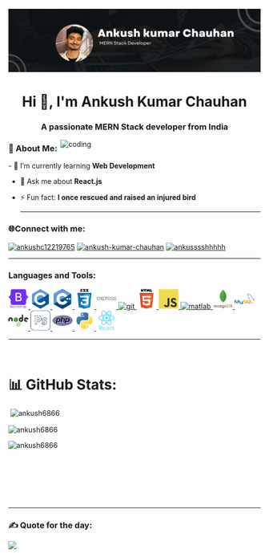 ![logo](Github_banner.png)
<h1 align="center">Hi 👋, I'm Ankush Kumar Chauhan</h1>
<h3 align="center">A passionate MERN Stack developer from India</h3>
<img align="right" alt="coding" width="400" 
  src="[https://dribbble.com/shots/4948736-UI-Developer](https://miro.medium.com/v2/resize:fit:1400/0*IjwqslkWZDHTMK9Y.gif](https://user-images.githubusercontent.com/55389276/140866485-8fb1c876-9a8f-4d6a-98dc-08c4981eaf70.gif)">
<h3>💫 About Me:</h3> 
-  🌱 I’m currently learning <b>Web Development</b>

- 💬 Ask me about **React.js**

- ⚡ Fun fact: **I once rescued and raised an injured bird**<hr>

<h3 align="left">🌐Connect with me:</h3>
<p align="left">
<a href="https://twitter.com/ankushc12219765" target="blank"><img align="center" src="https://raw.githubusercontent.com/rahuldkjain/github-profile-readme-generator/master/src/images/icons/Social/twitter.svg" alt="ankushc12219765" height="30" width="40" /></a>
<a href="https://linkedin.com/in/ankush-kumar-chauhan" target="blank"><img align="center" src="https://raw.githubusercontent.com/rahuldkjain/github-profile-readme-generator/master/src/images/icons/Social/linked-in-alt.svg" alt="ankush-kumar-chauhan" height="30" width="40" /></a>
<a href="https://instagram.com/ankusssshhhhh" target="blank"><img align="center" src="https://raw.githubusercontent.com/rahuldkjain/github-profile-readme-generator/master/src/images/icons/Social/instagram.svg" alt="ankusssshhhhh" height="30" width="40" /></a>
</p>
<hr>

<h3 align="left">Languages and Tools:</h3>
<p align="left"> <a href="https://getbootstrap.com" target="_blank" rel="noreferrer"> <img src="https://raw.githubusercontent.com/devicons/devicon/master/icons/bootstrap/bootstrap-plain-wordmark.svg" alt="bootstrap" width="40" height="40"/> </a> <a href="https://www.cprogramming.com/" target="_blank" rel="noreferrer"> <img src="https://raw.githubusercontent.com/devicons/devicon/master/icons/c/c-original.svg" alt="c" width="40" height="40"/> </a> <a href="https://www.w3schools.com/cpp/" target="_blank" rel="noreferrer"> <img src="https://raw.githubusercontent.com/devicons/devicon/master/icons/cplusplus/cplusplus-original.svg" alt="cplusplus" width="40" height="40"/> </a> <a href="https://www.w3schools.com/css/" target="_blank" rel="noreferrer"> <img src="https://raw.githubusercontent.com/devicons/devicon/master/icons/css3/css3-original-wordmark.svg" alt="css3" width="40" height="40"/> </a> <a href="https://expressjs.com" target="_blank" rel="noreferrer"> <img src="https://raw.githubusercontent.com/devicons/devicon/master/icons/express/express-original-wordmark.svg" alt="express" width="40" height="40"/> </a> <a href="https://git-scm.com/" target="_blank" rel="noreferrer"> <img src="https://www.vectorlogo.zone/logos/git-scm/git-scm-icon.svg" alt="git" width="40" height="40"/> </a> <a href="https://www.w3.org/html/" target="_blank" rel="noreferrer"> <img src="https://raw.githubusercontent.com/devicons/devicon/master/icons/html5/html5-original-wordmark.svg" alt="html5" width="40" height="40"/> </a> <a href="https://developer.mozilla.org/en-US/docs/Web/JavaScript" target="_blank" rel="noreferrer"> <img src="https://raw.githubusercontent.com/devicons/devicon/master/icons/javascript/javascript-original.svg" alt="javascript" width="40" height="40"/> </a> <a href="https://www.mathworks.com/" target="_blank" rel="noreferrer"> <img src="https://upload.wikimedia.org/wikipedia/commons/2/21/Matlab_Logo.png" alt="matlab" width="40" height="40"/> </a> <a href="https://www.mongodb.com/" target="_blank" rel="noreferrer"> <img src="https://raw.githubusercontent.com/devicons/devicon/master/icons/mongodb/mongodb-original-wordmark.svg" alt="mongodb" width="40" height="40"/> </a> <a href="https://www.mysql.com/" target="_blank" rel="noreferrer"> <img src="https://raw.githubusercontent.com/devicons/devicon/master/icons/mysql/mysql-original-wordmark.svg" alt="mysql" width="40" height="40"/> </a> <a href="https://nodejs.org" target="_blank" rel="noreferrer"> <img src="https://raw.githubusercontent.com/devicons/devicon/master/icons/nodejs/nodejs-original-wordmark.svg" alt="nodejs" width="40" height="40"/> </a> <a href="https://www.photoshop.com/en" target="_blank" rel="noreferrer"> <img src="https://raw.githubusercontent.com/devicons/devicon/master/icons/photoshop/photoshop-line.svg" alt="photoshop" width="40" height="40"/> </a> <a href="https://www.php.net" target="_blank" rel="noreferrer"> <img src="https://raw.githubusercontent.com/devicons/devicon/master/icons/php/php-original.svg" alt="php" width="40" height="40"/> </a> <a href="https://www.python.org" target="_blank" rel="noreferrer"> <img src="https://raw.githubusercontent.com/devicons/devicon/master/icons/python/python-original.svg" alt="python" width="40" height="40"/> </a> <a href="https://reactjs.org/" target="_blank" rel="noreferrer"> <img src="https://raw.githubusercontent.com/devicons/devicon/master/icons/react/react-original-wordmark.svg" alt="react" width="40" height="40"/> </a> </p><hr><br>


# 📊 GitHub Stats:
<p>&nbsp;<img align="center" src="https://github-readme-stats.vercel.app/api?username=ankush6866&show_icons=true&locale=en" alt="ankush6866" /></p>
<p><img align="center" src="https://github-readme-streak-stats.herokuapp.com/?user=ankush6866&" alt="ankush6866" /></p>
<p><img align="left" src="https://github-readme-stats.vercel.app/api/top-langs?username=ankush6866&show_icons=true&locale=en&layout=compact" alt="ankush6866" /></p><br>
<br><br><br><br><br><br><hr>

### ✍️ Quote for the day:
![](https://quotes-github-readme.vercel.app/api?type=horizontal&theme=radical)


